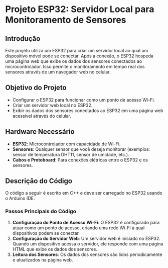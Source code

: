# Projeto ESP32: Servidor Local para Monitoramento de Sensores

## Introdução

Este projeto utiliza um ESP32 para criar um servidor local ao qual um dispositivo móvel pode se conectar. Após a conexão, o ESP32 hospeda uma página web que exibe os dados dos sensores conectados ao microcontrolador. Isso permite o monitoramento em tempo real dos sensores através de um navegador web no celular.

## Objetivo do Projeto

- Configurar o ESP32 para funcionar como um ponto de acesso Wi-Fi.
- Criar um servidor web local no ESP32.
- Exibir os dados dos sensores conectados ao ESP32 em uma página web acessível através do celular.

## Hardware Necessário

- **ESP32**: Microcontrolador com capacidade de Wi-Fi.
- **Sensores**: Qualquer sensor que você deseja monitorar (exemplos: sensor de temperatura DHT11, sensor de umidade, etc.).
- **Cabos e Protoboard**: Para conexões elétricas entre o ESP32 e os sensores.

## Descrição do Código

O código a seguir é escrito em C++ e deve ser carregado no ESP32 usando o Arduino IDE.

### Passos Principais do Código

1. **Configuração do Ponto de Acesso Wi-Fi**: O ESP32 é configurado para atuar como um ponto de acesso, criando uma rede Wi-Fi à qual dispositivos podem se conectar.
2. **Configuração do Servidor Web**: Um servidor web é iniciado no ESP32. Quando um dispositivo acessa o servidor, ele responde com uma página HTML que exibe os dados dos sensores.
3. **Leitura dos Sensores**: Os dados dos sensores são lidos periodicamente e atualizados na página web.
